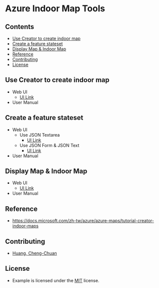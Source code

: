 # Azure Indoor Map Tools

## Contents
- [Use Creator to create indoor map](#use-creator-to-create-indoor-map)
- [Create a feature stateset](#create-a-feature-stateset)
- [Display Map & Indoor Map](#display-map--indoor-map)
- [Reference](#reference)
- [Contributing](#contributing)
- [License](#license)

## Use Creator to create indoor map
* Web UI
  * [UI Link](https://archerhuang.github.io/Azure-Indoor-Map-Tools/Creator-Create-Azure-Indoor-Map/)
* User Manual

## Create a feature stateset
* Web UI
  * Use JSON Textarea
    * [UI Link](https://archerhuang.github.io/Azure-Indoor-Map-Tools/Set-Feature-Stateset/textarea/)
  * Use JSON Form & JSON Text
    * [UI Link](https://archerhuang.github.io/Azure-Indoor-Map-Tools/Set-Feature-Stateset/form_textarea/)
* User Manual

## Display Map & Indoor Map
* Web UI
  * [UI Link](https://archerhuang.github.io/Azure-Indoor-Map-Tools/Indoor-Map)
* User Manual

## Reference
* https://docs.microsoft.com/zh-tw/azure/azure-maps/tutorial-creator-indoor-maps

## Contributing
* [Huang, Cheng-Chuan](https://github.com/ArcherHuang)

## License
* Example is licensed under the [MIT](./LICENSE) license.